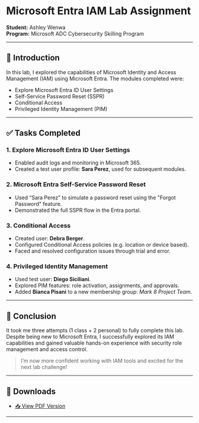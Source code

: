 # Microsoft Entra IAM Lab Assignment 

**Student:** Ashley Wenwa  
**Program:** Microsoft ADC Cybersecurity Skilling Program  

---

## 📌 Introduction

In this lab, I explored the capabilities of Microsoft Identity and Access Management (IAM) using Microsoft Entra. The modules completed were:

- Explore Microsoft Entra ID User Settings
- Self-Service Password Reset (SSPR)
- Conditional Access
- Privileged Identity Management (PIM)

---

## ✅ Tasks Completed

### 1. Explore Microsoft Entra ID User Settings
- Enabled audit logs and monitoring in Microsoft 365.
- Created a test user profile: **Sara Perez**, used for subsequent modules.

### 2. Microsoft Entra Self-Service Password Reset
- Used “Sara Perez” to simulate a password reset using the "Forgot Password" feature.
- Demonstrated the full SSPR flow in the Entra portal.

### 3. Conditional Access
- Created user: **Debra Berger**.
- Configured Conditional Access policies (e.g. location or device based).
- Faced and resolved configuration issues through trial and error.

### 4. Privileged Identity Management
- Used test user: **Diego Siciliani**.
- Explored PIM features: role activation, assignments, and approvals.
- Added **Bianca Pisani** to a new membership group: *Mark 8 Project Team*.

---

## 🎯 Conclusion

It took me three attempts (1 class + 2 personal) to fully complete this lab.  
Despite being new to Microsoft Entra, I successfully explored its IAM capabilities and gained valuable hands-on experience with security role management and access control.

> I’m now more confident working with IAM tools and excited for the next lab challenge!

---

## 📄 Downloads

- [📥 View PDF Version](LAB-ONE.pdf)

---
